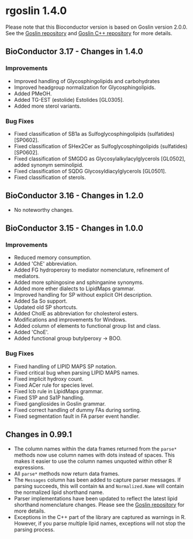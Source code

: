 # rgoslin 1.4.0 

Please note that this Bioconductor version is based on Goslin version 2.0.0.
See the [Goslin repository](https://github.com/lifs-tools/goslin) and [Goslin C++ repository](https://github.com/lifs-tools/cppgoslin) for more details.

## BioConductor 3.17 - Changes in 1.4.0

### Improvements

- Improved handling of Glycosphingolipids and carbohydrates
- Improved headgroup normalization for Glycosphingolipids.
- Added PMeOH.
- Added TG-EST (estolide) Estolides [GL0305].
- Added more sterol variants.

### Bug Fixes

- Fixed classification of SB1a as Sulfoglycosphingolipids (sulfatides) [SP0602].
- Fixed classification of SHex2Cer as Sulfoglycosphingolipids (sulfatides) [SP0602].
- Fixed classification of SMGDG as Glycosylalkylacylglycerols [GL0502], added synonym seminolipid.
- Fixed classification of SQDG Glycosyldiacylglycerols [GL0501].
- Fixed classification of sterols.

## BioConductor 3.16 - Changes in 1.2.0

- No noteworthy changes.

## BioConductor 3.15 - Changes in 1.0.0

### Improvements

- Reduced memory consumption.
- Added 'ChE' abbreviation.
- Added FG hydroperoxy to mediator nomenclature, refinement of mediators.
- Added more sphingosine and sphinganine synonyms.
- Added more ether dialects to LipidMaps grammar.
- Improved handling for SP without explicit OH description.
- Added Sa So support.
- Updated old SP shortcuts.
- Added CholE as abbreviation for cholesterol esters.
- Modifications and improvements for Windows.
- Added column of elements to functional group list and class.
- Added 'ChoE'.
- Added functional group butylperoxy -> BOO.

### Bug Fixes

- Fixed handling of LIPID MAPS SP notation.
- Fixed critical bug when parsing LIPID MAPS names.
- Fixed implicit hydroxy count.
- Fixed ACer rule for species level.
- Fixed lcb rule in LipidMaps grammar.
- Fixed S1P and Sa1P handling.
- Fixed gangliosides in Goslin grammar.
- Fixed correct handling of dummy FAs during sorting.
- Fixed segmentation fault in FA parser event handler.

## Changes in 0.99.1

- The column names within the data frames returned from the `parse*` methods now use column names with dots instead of spaces. This makes it easier to use the column names unquoted within other R expressions.
- All `parse*` methods now return data frames.
- The `Messages` column has been added to capture parser messages. If parsing succeeds, this will contain `NA` and `Normalized.Name` will contain the normalized lipid shorthand name.
- Parser implementations have been updated to reflect the latest lipid shorthand nomenclature changes. Please see the [Goslin repository](https://github.com/lifs-tools/goslin) for more details.
- Exceptions in the C++ part of the library are captured as warnings in R. However, if you parse multiple lipid names, exceptions will not stop the parsing process.


